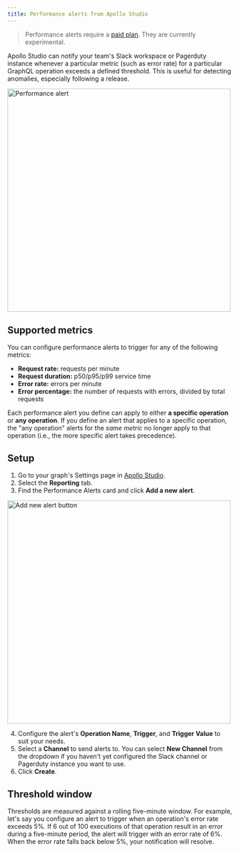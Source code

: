 ```yaml
---
title: Performance alerts from Apollo Studio
---
```


> Performance alerts require a [paid plan](https://www.apollographql.com/pricing/). They are currently experimental.

Apollo Studio can notify your team's Slack workspace or Pagerduty instance whenever a particular metric (such as error rate) for a particular GraphQL operation exceeds a defined threshold. This is useful for detecting anomalies, especially following a release.

<img src="../img/integrations/slack-notification.png" width="500" class="screenshot" alt="Performance alert" />

## Supported metrics

You can configure performance alerts to trigger for any of the following metrics:

- **Request rate:** requests per minute
- **Request duration:** p50/p95/p99 service time
- **Error rate:** errors per minute
- **Error percentage:** the number of requests with errors, divided by total
  requests

Each performance alert you define can apply to either **a specific operation** or **any operation**. If you define an alert that applies to a specific operation, the "any operation" alerts for the _same metric_ no longer apply to that operation (i.e., the more specific alert takes precedence).

## Setup

1. Go to your graph's Settings page in [Apollo Studio](https://studio.apollographql.com/).
2. Select the **Reporting** tab.
3. Find the Performance Alerts card and click **Add a new alert**.

  <img src="../img/add-new-alert.jpg" class="screenshot" width="500" alt="Add new alert button" />

4. Configure the alert's **Operation Name**, **Trigger**, and **Trigger Value** to suit your needs.
5. Select a **Channel** to send alerts to. You can select **New Channel** from the dropdown if you haven't yet configured the Slack channel or Pagerduty instance you want to use.
6. Click **Create**.

## Threshold window

Thresholds are measured against a rolling five-minute window. For example, let's say you configure an alert to trigger when an operation's error rate exceeds 5%. If 6 out of 100 executions of that operation result in an error during a five-minute period, the alert will trigger with an error rate of 6%. When the error rate falls back below 5%, your notification will resolve.
